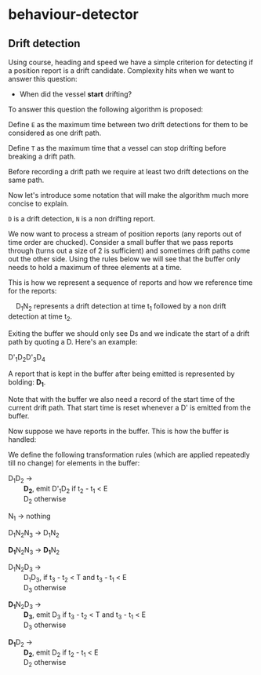 behaviour-detector
====================


Drift detection
------------------
Using course, heading and speed we have a simple criterion for detecting if a position report is a drift candidate. Complexity hits when we want to answer this question:

* When did the vessel **start** drifting?

To answer this question the following algorithm is proposed:

Define `E` as the maximum time between two drift detections for them to be considered as one drift path.

Define `T` as the maximum time that a vessel can stop drifting before breaking a drift path.

Before recording a drift path we require at least two drift detections on the same path.

Now let's introduce some notation that will make the algorithm much more concise to explain.

`D` is a drift detection, `N` is a non drifting report.

We now want to process a stream of position reports (any reports out of time order are chucked). Consider a small buffer that we pass reports through (turns out a size of 2 is sufficient) and sometimes drift paths come out the other side. Using the rules below we will see that the buffer only needs to hold a maximum of three elements at a time.

This is how we represent a sequence of reports and how we reference time for the reports:

&nbsp;&nbsp;&nbsp;&nbsp;D<sub>1</sub>N<sub>2</sub> represents a drift detection at time t<sub>1</sub> followed by a non drift detection at time t<sub>2</sub>.

Exiting the buffer we should only see Ds and we indicate the start of a drift path by quoting a D. Here's an example:

D'<sub>1</sub>D<sub>2</sub>D'<sub>3</sub>D<sub>4</sub>

A report that is kept in the buffer after being emitted is represented by bolding: <b>D<sub>1</sub></b>.

Note that with the buffer we also need a record of the start time of the current drift path. That start time is reset whenever a D' is emitted from the buffer.

Now suppose we have reports in the buffer. This is how the buffer is handled:

We define the following transformation rules (which are applied repeatedly till no change) for elements in the buffer:

D<sub>1</sub>D<sub>2</sub>  &#8594; <br/>
&nbsp;&nbsp;&nbsp;&nbsp;&nbsp;&nbsp;&nbsp;&nbsp;<b>D<sub>2</sub></b>, emit D'<sub>1</sub>D<sub>2</sub> if t<sub>2</sub> - t<sub>1</sub> &lt; E<br/>
&nbsp;&nbsp;&nbsp;&nbsp;&nbsp;&nbsp;&nbsp;&nbsp;D<sub>2</sub> otherwise


N<sub>1</sub>  &#8594; nothing<br/>

D<sub>1</sub>N<sub>2</sub>N<sub>3</sub> &#8594; D<sub>1</sub>N<sub>2</sub>

<b>D<sub>1</sub></b>N<sub>2</sub>N<sub>3</sub> &#8594; <b>D<sub>1</sub></b>N<sub>2</sub>

D<sub>1</sub>N<sub>2</sub>D<sub>3</sub>  &#8594; <br/>
&nbsp;&nbsp;&nbsp;&nbsp;&nbsp;&nbsp;&nbsp;&nbsp;D<sub>1</sub>D<sub>3</sub>, if t<sub>3</sub> - t<sub>2</sub> &lt; T and t<sub>3</sub> - t<sub>1</sub> &lt; E<br/>
&nbsp;&nbsp;&nbsp;&nbsp;&nbsp;&nbsp;&nbsp;&nbsp;D<sub>3</sub> otherwise

<b>D<sub>1</sub></b>N<sub>2</sub>D<sub>3</sub>  &#8594; <br/>
&nbsp;&nbsp;&nbsp;&nbsp;&nbsp;&nbsp;&nbsp;&nbsp;<b>D<sub>3</sub></b>, emit D<sub>3</sub> if t<sub>3</sub> - t<sub>2</sub> &lt; T and t<sub>3</sub> - t<sub>1</sub> &lt; E<br/>
&nbsp;&nbsp;&nbsp;&nbsp;&nbsp;&nbsp;&nbsp;&nbsp;D<sub>3</sub> otherwise

<b>D<sub>1</sub></b>D<sub>2</sub>  &#8594; <br/>
&nbsp;&nbsp;&nbsp;&nbsp;&nbsp;&nbsp;&nbsp;&nbsp;<b>D<sub>2</sub></b>, emit D<sub>2</sub> if t<sub>2</sub> - t<sub>1</sub> &lt; E<br/>
&nbsp;&nbsp;&nbsp;&nbsp;&nbsp;&nbsp;&nbsp;&nbsp;D<sub>2</sub> otherwise

